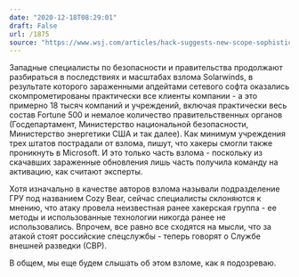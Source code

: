 ```yaml
---
date: "2020-12-18T08:29:01"
draft: False
url: /1875
source: "https://www.wsj.com/articles/hack-suggests-new-scope-sophistication-for-cyberattacks-11608251360"
---
```


Западные специалисты по безопасности и правительства продолжают разбираться в последствиях и масштабах взлома Solarwinds, в результате которого зараженными апдейтами сетевого софта оказались скомпрометированы практически все клиенты компании - а это примерно 18 тысяч компаний и учреждений, включая практически весь состав Fortune 500 и немалое количество правительственных органов (Госдепартамент, Министерство национальной безопасности, Министерство энергетики США и так далее). Как минимум учреждения трех штатов пострадали от взлома, пишут, что хакеры смогли также проникнуть в Microsoft. И это только часть взлома - поскольку из скачавших зараженные обновления лишь часть получила команду на активацию, как считают эксперты.

Хотя изначально в качестве авторов взлома называли подразделение ГРУ под названием Cozy Bear, сейчас специалисты склоняются к мнению, что атаку провела неизвестная ранее хакерская группа - ее методы и использованные технологии никогда ранее не использовались. Впрочем, все равно все сходятся на мысли, что за атакой стоят российские спецслужбы - теперь говорят о Службе внешней разведки (СВР). 

В общем, мы еще будем слышать об этом взломе, как я подозреваю.

